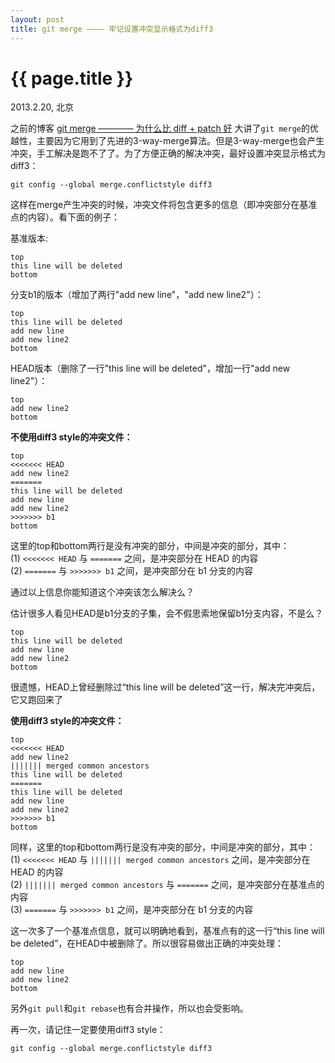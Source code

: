 ```yaml
---
layout: post
title: git merge ———— 牢记设置冲突显示格式为diff3
---
```


{{ page.title }}
================

<p class="meta">2013.2.20, 北京</p>

之前的博客 [git merge ———— 为什么比 diff + patch 好](/2013/02/16/git_merge.html) 大讲了`git merge`的优越性，主要因为它用到了先进的3-way-merge算法。但是3-way-merge也会产生冲突，手工解决是跑不了了。为了方便正确的解决冲突，最好设置冲突显示格式为diff3：

    git config --global merge.conflictstyle diff3

这样在merge产生冲突的时候，冲突文件将包含更多的信息（即冲突部分在基准点的内容）。看下面的例子：

基准版本:

    top
    this line will be deleted
    bottom

分支b1的版本（增加了两行"add new line"，"add new line2"）：

    top
    this line will be deleted
    add new line
    add new line2
    bottom

HEAD版本（删除了一行"this line will be deleted"，增加一行"add new line2"）：

    top
    add new line2
    bottom

**不使用diff3 style的冲突文件：**

    top
    <<<<<<< HEAD
    add new line2
    =======
    this line will be deleted
    add new line
    add new line2
    >>>>>>> b1
    bottom

这里的top和bottom两行是没有冲突的部分，中间是冲突的部分，其中：  
(1) `<<<<<<< HEAD` 与 `=======` 之间，是冲突部分在 HEAD 的内容  
(2) `=======` 与 `>>>>>>> b1` 之间，是冲突部分在 b1 分支的内容  

通过以上信息你能知道这个冲突该怎么解决么？

估计很多人看见HEAD是b1分支的子集，会不假思索地保留b1分支内容，不是么？

    top  
    this line will be deleted
    add new line
    add new line2
    bottom

很遗憾，HEAD上曾经删除过“this line will be deleted”这一行，解决完冲突后，它又跑回来了

**使用diff3 style的冲突文件：**

    top
    <<<<<<< HEAD
    add new line2
    ||||||| merged common ancestors
    this line will be deleted
    =======
    this line will be deleted
    add new line
    add new line2
    >>>>>>> b1
    bottom

同样，这里的top和bottom两行是没有冲突的部分，中间是冲突的部分，其中：  
(1) `<<<<<<< HEAD` 与 `||||||| merged common ancestors` 之间，是冲突部分在 HEAD 的内容  
(2) `||||||| merged common ancestors` 与 `=======` 之间，是冲突部分在基准点的内容  
(3) `=======` 与 `>>>>>>> b1` 之间，是冲突部分在 b1 分支的内容  

这一次多了一个基准点信息，就可以明确地看到，基准点有的这一行“this line will be deleted”，在HEAD中被删除了。所以很容易做出正确的冲突处理：

    top
    add new line
    add new line2
    bottom

另外`git pull`和`git rebase`也有合并操作，所以也会受影响。

再一次，请记住一定要使用diff3 style：

    git config --global merge.conflictstyle diff3
